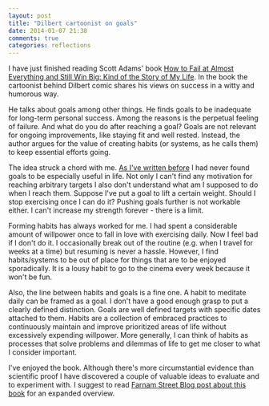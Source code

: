 ```yaml
---
layout: post
title: "Dilbert cartoonist on goals"
date: 2014-01-07 21:38
comments: true
categories: reflections
---
```


I have just finished reading Scott Adams' book [How to Fail at Almost Everything and Still Win Big: Kind of the Story of My Life](http://www.amazon.com/How-Fail-Almost-Everything-Still-ebook/dp/B00FHI0XK2). In the book the cartoonist behind Dilbert comic shares his views on success in a witty and humorous way.

He talks about goals among other things. He finds goals to be inadequate for long-term personal success. Among the reasons is the perpetual feeling of failure. And what do you do after reaching a goal? Goals are not relevant for ongoing improvements, like staying fit and well rested. Instead, the author argues for the value of creating habits (or systems, as he calls them) to keep essential efforts going.

The idea struck a chord with me. [As I've written before](/blog/2013/12/25/on-goals-and-purpose/) I had never found goals to be especially useful in life. Not only I can't find any motivation for reaching arbitrary targets I also don't understand what am I supposed to do when I reach them. Suppose I've put a goal to lift a certain weight. Should I stop exercising once I can do it? Pushing goals further is not workable either. I can't increase my strength forever - there is a limit.

Forming habits has always worked for me. I had spent a considerable amount of willpower once to fall in love with exercising daily. Now I feel bad if I don't do it. I occasionally break out of the routine (e.g. when I travel for weeks at a time) but resuming is never a hassle. However, I find habits/systems to be out of place for things that are to be enjoyed sporadically. It is a lousy habit to go to the cinema every week because it won't be fun.

Also, the line between habits and goals is a fine one. A habit to meditate daily can be framed as a goal. I don't have a good enough grasp to put a clearly defined distinction. Goals are well defined targets with specific dates attached to them. Habits are a collection of embraced practices to continuously maintain and improve prioritized areas of life without excessively expending willpower. More generally, I can think of habits as processes that solve problems and dilemmas of life to get me closer to what I consider important.

I've enjoyed the book. Although there's more circumstantial evidence than scientific proof I have discovered a couple of valuable ideas to evaluate and to experiment with. I suggest to read [Farnam Street Blog post about this book](http://www.farnamstreetblog.com/2013/12/scott-adams-fail-at-everything/) for an expanded overview.